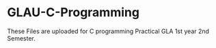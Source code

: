 # GLAU-C-Programming
These Files are uploaded for C programming Practical GLA 1st year 2nd Semester.
